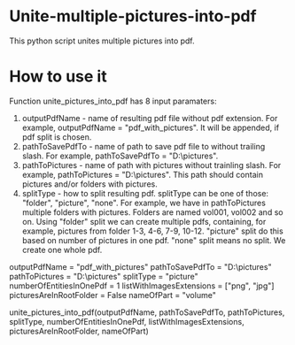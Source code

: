 # Unite-multiple-pictures-into-pdf
This python script unites multiple pictures into pdf.

# How to use it
Function unite_pictures_into_pdf has 8 input paramaters:
  1. outputPdfName - name of resulting pdf file without pdf extension. For example, outputPdfName = "pdf_with_pictures". It will be appended, if pdf split is chosen.
  2. pathToSavePdfTo - name of path to save pdf file to without trailing slash. For example, pathToSavePdfTo = "D:\\pictures".
  3. pathToPictures - name of path with pictures without trainling slash. For example, pathToPictures = "D:\\pictures". This path should contain pictures and/or folders with pictures. 
  4. splitType - how to split resulting pdf. splitType can be one of those: "folder", "picture", "none". For example, we have in pathToPictures multiple folders with pictures. Folders are named vol001, vol002 and so on. Using "folder" split we can create multiple pdfs, containing, for example, pictures from folder 1-3, 4-6, 7-9, 10-12. "picture" split do this based on number of pictures in one pdf. "none" split means no split. We create one whole pdf.


outputPdfName = "pdf_with_pictures"
pathToSavePdfTo = "D:\\pictures"
pathToPictures = "D:\\pictures"
splitType = "picture"
numberOfEntitiesInOnePdf = 1
listWithImagesExtensions = ["png", "jpg"]
picturesAreInRootFolder = False
nameOfPart = "volume"
    
unite_pictures_into_pdf(outputPdfName, pathToSavePdfTo, pathToPictures, splitType, numberOfEntitiesInOnePdf, listWithImagesExtensions, picturesAreInRootFolder, nameOfPart)











